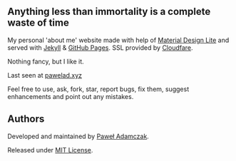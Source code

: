 ## Anything less than immortality is a complete waste of time
My personal 'about me' website made with help of [Material Design Lite][mdl]
and served with [Jekyll][jekyll] & [GitHub Pages][ghp]. SSL provided by 
[Cloudfare][cloudfare].

Nothing fancy, but I like it.

Last seen at [pawelad.xyz](https://pawelad.xyz/)

Feel free to use, ask, fork, star, report bugs, fix them, suggest enhancements
and point out any mistakes.

## Authors
Developed and maintained by [Paweł Adamczak][github pawelad].

Released under [MIT License][license].

[mdl]: https://www.getmdl.io/
[jekyll]: https://jekyllrb.com/
[ghp]: https://pages.github.com/
[cloudfare]: https://www.cloudflare.com/
[github pawelad]: https://github.com/pawelad
[license]: https://github.com/pawelad/pawelad.github.io/blob/master/LICENSE